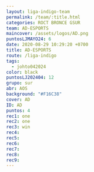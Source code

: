```yaml
---
layout: liga-indigo-team
permalink: /team/:title.html
categories: ROCT BRONCE GSUR
team: AD-ESPORTS
maincover: /assets/logos/AD.png
puntosLJMAYO24: 6
date: 2020-08-29 10:29:20 +0700
title: AD-ESPORTS
route: /liga-indigo
tags:
  - johto042024
color: black
puntosLJ202404: 12
grupo: sur
abr: AOS
background: "#F16C38"
cover: AD
ID: AD
puntos: 4
rec1: one
rec2: one
rec3: win
rec4: 
rec5: 
rec6: 
rec7: 
rec8: 
rec9:
---
```

